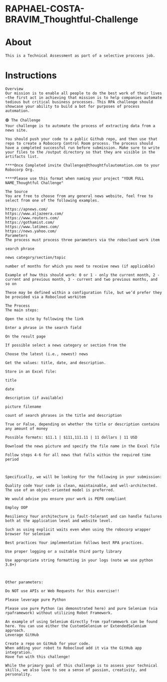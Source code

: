 # RAPHAEL-COSTA-BRAVIM_Thoughtful-Challenge

# About
    This is a Technical Assessment as part of a selective proccess job.

# Instructions
    Overview
    Our mission is to enable all people to do the best work of their lives—the first act in achieving that mission is to help companies automate tedious but critical business processes. This RPA challenge should showcase your ability to build a bot for purposes of process automation.
    
    🟢 The Challenge
    Your challenge is to automate the process of extracting data from a news site.
    
    You should push your code to a public Github repo, and then use that repo to create a Robocorp Control Room process. The process should have a completed successful run before submission. Make sure to write your files to the /output directory so that they are visible in the artifacts list.
    
    ****Once Completed invite Challenges@thoughtfulautomation.com to your Robocorp Org.
    
    ****Please use this format when naming your project "YOUR FULL NAME_Thoughtful Challenge"
    
    The Source
    You are free to choose from any general news website, feel free to select from one of the following examples.
    
    https://apnews.com/
    https://www.aljazeera.com/
    https://www.reuters.com/
    https://gothamist.com/
    https://www.latimes.com/
    https://news.yahoo.com/
    Parameters
    The process must process three parameters via the robocluod work item
    
    search phrase
    
    news category/section/topic
    
    number of months for which you need to receive news (if applicable)
    
    Example of how this should work: 0 or 1 - only the current month, 2 - current and previous month, 3 - current and two previous months, and so on
    
    These may be defined within a configuration file, but we’d prefer they be provided via a Robocloud workitem
    
    The Process
    The main steps:
    
    Open the site by following the link
    
    Enter a phrase in the search field
    
    On the result page
    
    If possible select a news category or section from the
    
    Choose the latest (i.e., newest) news
    
    Get the values: title, date, and description.
    
    Store in an Excel file:
    
    title
    
    date
    
    description (if available)
    
    picture filename
    
    count of search phrases in the title and description
    
    True or False, depending on whether the title or description contains any amount of money
    
    Possible formats: $11.1 | $111,111.11 | 11 dollars | 11 USD
    
    Download the news picture and specify the file name in the Excel file
    
    Follow steps 4-6 for all news that falls within the required time period
    
     
    
    Specifically, we will be looking for the following in your submission:
    
    Quality code Your code is clean, maintainable, and well-architected. The use of an object-oriented model is preferred.
    
    We would advise you ensure your work is PEP8 compliant
    
    Employ OOP
    
    Resiliency Your architecture is fault-tolerant and can handle failures both at the application level and website level.
    
    Such as using explicit waits even when using the robocorp wrapper browser for selenium
    
    Best practices Your implementation follows best RPA practices.
    
    Use proper logging or a suitable third party library
    
    Use appropriate string formatting in your logs (note we use python 3.8+)
    
     
    
    Other parameters:
    
    Do NOT use APIs or Web Requests for this exercise!!
    
    Please leverage pure Python
    
    Please use pure Python (as demonstrated here) and pure Selenium (via rpaframework) without utilizing Robot Framework.
    
    An example of using Selenium directly from rpaframework can be found here. You can use either the CustomSelenium or ExtendedSelenium approach.
    Leverage GitHub
    
    Create a repo on GitHub for your code.
    When adding your robot to Robocloud add it via the GitHub app integration.
    Have fun with this challenge!
    
    While the primary goal of this challenge is to assess your technical skills, we also love to see a sense of passion, creativity, and personality.